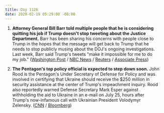 ```yaml
---
title: Day 1126
date: 2020-02-19 05:29:00 -08:00
---
```


1. **Attorney General Bill Barr told multiple people that he is considering quitting his job if Trump doesn't stop tweeting about the Justice Department.** Barr has been sharing his concerns with people close to Trump in the hopes that the message will get back to Trump that he needs to stop publicly musing about the DOJ's ongoing investigations. Last week, Barr said Trump's tweets "make it impossible for me to do my job." ([Washington Post](https://www.washingtonpost.com/politics/trump-raises-possibility-of-suing-those-involved-in-prosecuting-roger-stone/2020/02/18/238279fc-5250-11ea-9e47-59804be1dcfb_story.html) / [NBC News](https://www.nbcnews.com/politics/justice-department/attorney-general-william-barr-said-have-considered-resigning-over-trump-n1138411) / [Reuters](https://www.reuters.com/article/us-usa-trump-barr-idUSKBN20C2EZ) / [Associate Press](https://apnews.com/fb62962eaa840c5a38aa59e9c9918a16))

2. **The Pentagon's top policy official is expected to step down soon.** John Rood is the Pentagon's Under Secretary of Defense for Policy and was involved in certifying that Ukraine should receive the $250 million in security assistance at the center of Trump's impeachment inquiry. Rood also reportedly warned Defense Secretary Mark Esper against withholding the aid to Ukraine in an e-mail on July 25, hours after Trump's now-infamous call with Ukrainian President Volodymyr Zelensky. ([CNN](https://www.cnn.com/2020/02/19/politics/john-rood-pentagon-official-depart/index.html) / [Bloomberg](https://www.bloomberg.com/news/articles/2020-02-19/pentagon-official-involved-in-certifying-ukraine-aid-leaves-post)) 